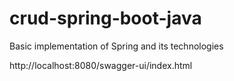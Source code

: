 # crud-spring-boot-java
Basic implementation of Spring and its technologies

http://localhost:8080/swagger-ui/index.html
